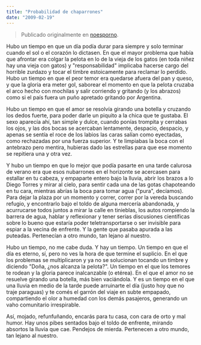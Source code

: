 ```yaml
---
title: "Probabilidad de chaparrones"
date: "2009-02-19"
---
```


> Publicado originalmente en [noesporno](/noesporno).

Hubo un tiempo en que un día podía durar para siempre y solo terminar cuando el sol o el corazón lo dictasen. En que el mayor problema que había que afrontar era colgar la pelota en lo de la vieja de los gatos (en toda niñez hay una vieja con gatos) y "responsabilidad" implicaba hacerse cargo del horrible zurdazo y tocar el timbre estoicamente para reclamar lo perdido. Hubo un tiempo en que el peor temor era quedarse afuera del pan y queso, y que la gloria era meter gol, saborear el momento en que la pelota cruzaba el arco hecho con mochilas y salir corriendo y gritando (y los abrazos) como si el país fuera un puño apretado gritando por Argentina.

Hubo un tiempo en que el amor se resolvía girando una botella y cruzando los dedos fuerte, para poder darle un piquito a la chica que te gustaba. El sexo aparecía ahí, tan simple y dulce, cuando ponías trompita y cerrabas los ojos, y las dos bocas se acercaban lentamente, despacio, despacio, y apenas se sentía el roce de los labios las caras salían como eyectadas, como rechazadas por una fuerza superior. Y te limpiabas la boca con el antebrazo pero mentira, hubieras dado las estrellas para que ese momento se repitiera una y otra vez.

Y hubo un tiempo en que lo mejor que podía pasarte en una tarde calurosa de verano era que esos nubarrones en el horizonte se acercasen para estallar en tu cabeza, y empaparte entero bajo la lluvia, abrir los brazos a lo Diego Torres y mirar al cielo, para sentir cada una de las gotas chapoteando en tu cara, mientras abrías la boca para tomar agua ("pura", decíamos). Para dejar la plaza por un momento y correr, correr por la vereda buscando refugio, y encontrarlo bajo el toldo de alguna mercería abandonada, y acurrucarse todos juntos a mirar la calle en tinieblas, los autos rompiendo la barrera de agua, hablar y reflexionar y tener serias discusiones científicas sobre lo bueno que estaría poder teletransportarse o ser invisible para espiar a la vecina de enfrente. Y la gente que pasaba apurada a las puteadas. Pertenecían a otro mundo, tan lejano al nuestro.

Hubo un tiempo, no me cabe duda. Y hay un tiempo. Un tiempo en que el día es eterno, sí, pero no ves la hora de que termine el suplicio. En el que los problemas se multiplicaron y ya no se solucionan tocando un timbre y diciendo "Doña, ¿nos alcanza la pelota?". Un tiempo en el que los temores te rodean y la gloria parece inalcanzable (o etérea). En el que el amor no se resuelve girando una botella, más bien vaciándola. Y es un tiempo en el que una lluvia en medio de la tarde puede arruinarte el día (justo hoy que no traje paraguas) y te comés el garrón del viaje en subte empapado, compartiendo el olor a humedad con los demás pasajeros, generando un vaho comunitario irrespirable. 

Así, mojado, refunfuñando, encarás para tu casa, con cara de orto y mal humor. Hay unos pibes sentados bajo el toldo de enfrente, mirando absortos la lluvia que cae. Pendejos de mierda. Pertenecen a otro mundo, tan lejano al nuestro.